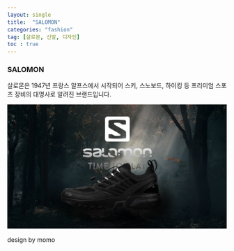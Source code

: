```yaml
---
layout: single
title:  "SALOMON"
categories: "fashion"
tag: [살로몬, 신발, 디자인]
toc : true
---
```

### SALOMON
 살로몬은 1947년 프랑스 알프스에서 시작되어 스키, 스노보드, 하이킹 등 프리미엄 스포츠 장비의 대명사로 알려진 브랜드입니다.

![Alt text](/images/salomon_img1.png "Optional title")

design by momo
